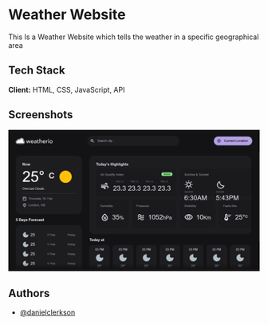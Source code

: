
# Weather Website

This Is a Weather Website which tells the weather in a specific geographical area

## Tech Stack

**Client:** HTML, CSS, JavaScript, API


## Screenshots

![App Screenshot](./assets/images/Screenshot.png)


## Authors

- [@danielclerkson](https://www.github.com/Daniel-Clerkson)
